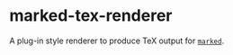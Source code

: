 
# marked-tex-renderer

A plug-in style renderer to produce TeX output for [`marked`](https://github.com/chjj/marked).
